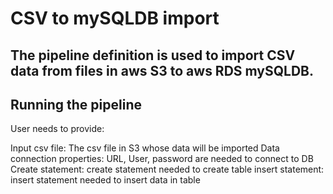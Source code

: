 # CSV to mySQLDB import

## The pipeline definition is used to import CSV data from files in aws S3 to aws RDS mySQLDB.

## Running the pipeline

User needs to provide:

Input csv file: The csv file in S3 whose data will be imported
Data connection properties: URL, User, password are needed to connect to DB
Create statement: create statement needed to create table
insert statement: insert statement needed to insert data in table
